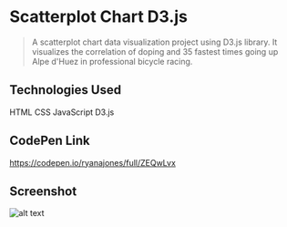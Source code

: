 # Scatterplot Chart D3.js

> A scatterplot chart data visualization project using D3.js library. It visualizes the correlation of doping and 35 fastest times going up Alpe d'Huez in professional bicycle racing.

## Technologies Used

HTML CSS JavaScript D3.js

## CodePen Link

https://codepen.io/ryanajones/full/ZEQwLvx

## Screenshot

![alt text](https://i.imgur.com/c5AU61a.png)
